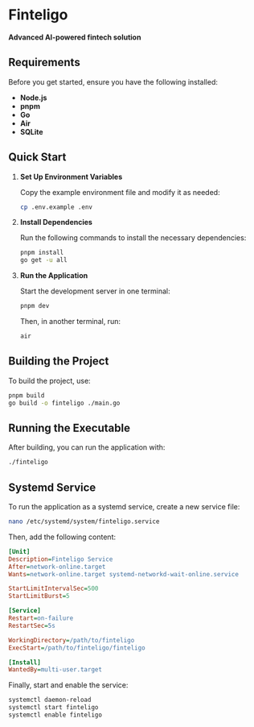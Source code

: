# Finteligo

**Advanced AI-powered fintech solution**

## Requirements

Before you get started, ensure you have the following installed:

- **Node.js**
- **pnpm**
- **Go**
- **Air**
- **SQLite**

## Quick Start

1. **Set Up Environment Variables**

   Copy the example environment file and modify it as needed:

   ```bash
   cp .env.example .env
   ```

2. **Install Dependencies**

   Run the following commands to install the necessary dependencies:

   ```bash
   pnpm install
   go get -u all
   ```

3. **Run the Application**

   Start the development server in one terminal:

   ```bash
   pnpm dev
   ```

   Then, in another terminal, run:

   ```bash
   air
   ```

## Building the Project

To build the project, use:

```bash
pnpm build
go build -o finteligo ./main.go
```

## Running the Executable

After building, you can run the application with:

```bash
./finteligo
```

## Systemd Service

To run the application as a systemd service, create a new service file:

```bash
nano /etc/systemd/system/finteligo.service
```

Then, add the following content:

```ini
[Unit]
Description=Finteligo Service
After=network-online.target
Wants=network-online.target systemd-networkd-wait-online.service

StartLimitIntervalSec=500
StartLimitBurst=5

[Service]
Restart=on-failure
RestartSec=5s

WorkingDirectory=/path/to/finteligo
ExecStart=/path/to/finteligo/finteligo

[Install]
WantedBy=multi-user.target
```

Finally, start and enable the service:

```bash
systemctl daemon-reload
systemctl start finteligo
systemctl enable finteligo
```
